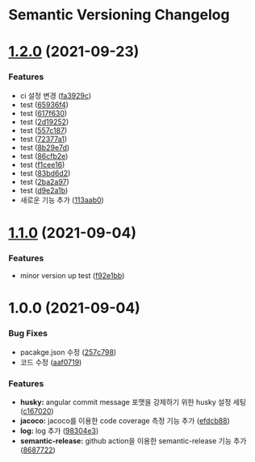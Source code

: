 # Semantic Versioning Changelog

# [1.2.0](https://github.com/didrlgus/convention-template/compare/v1.1.0...v1.2.0) (2021-09-23)


### Features

* ci 설정 변경 ([fa3929c](https://github.com/didrlgus/convention-template/commit/fa3929c896505dce107526c83d5bba6195a11509))
* test ([65936f4](https://github.com/didrlgus/convention-template/commit/65936f4232d24f93b03dcc7ca5789a55f75aa8df))
* test ([617f630](https://github.com/didrlgus/convention-template/commit/617f630f20c77c266b10768e9f07e486ad618c26))
* test ([2d19252](https://github.com/didrlgus/convention-template/commit/2d19252227d8592ce41874225fa24d8dca8de867))
* test ([557c187](https://github.com/didrlgus/convention-template/commit/557c1877585cf8adbda7aaa1391cd510830a33b1))
* test ([72377a1](https://github.com/didrlgus/convention-template/commit/72377a1721bcb8fea302091131b5a9d4cf7a1ba8))
* test ([8b29e7d](https://github.com/didrlgus/convention-template/commit/8b29e7da9e02f136f18c330978e512540b1b53e0))
* test ([86cfb2e](https://github.com/didrlgus/convention-template/commit/86cfb2e305ce066607f3ef0d0a5b41907ddcc3c1))
* test ([f1cee16](https://github.com/didrlgus/convention-template/commit/f1cee16e0a21f9d16a81011f76ab3f77870bec57))
* test ([83bd6d2](https://github.com/didrlgus/convention-template/commit/83bd6d21b82afe5ecaeceb4d91c773359555288b))
* test ([2ba2a97](https://github.com/didrlgus/convention-template/commit/2ba2a9732e15dbe122924c59f0bb3114e20a0072))
* test ([d9e2a1b](https://github.com/didrlgus/convention-template/commit/d9e2a1b0bd3d3b03a305b9c2b9b3eaa8ab6eb6ad))
* 새로운 기능 추가 ([113aab0](https://github.com/didrlgus/convention-template/commit/113aab08d0b22551c90ef2aca2b4be6c964e4549))

# [1.1.0](https://github.com/didrlgus/convention-template/compare/v1.0.0...v1.1.0) (2021-09-04)


### Features

* minor version up test ([f92e1bb](https://github.com/didrlgus/convention-template/commit/f92e1bb99cc0906033583a2584f4a009b0b9f780))

# 1.0.0 (2021-09-04)


### Bug Fixes

* pacakge.json 수정 ([257c798](https://github.com/didrlgus/convention-template/commit/257c798a4142659de66039999f5c5d9aa5138e89))
* 코드 수정 ([aaf0719](https://github.com/didrlgus/convention-template/commit/aaf0719b4ba188e429f09fea782dde726139f294))


### Features

* **husky:** angular commit message 포맷을 강제하기 위한 husky 설정 세팅 ([c167020](https://github.com/didrlgus/convention-template/commit/c167020b99a36702f54c2ce2ce70c41dae4383eb))
* **jacoco:** jacoco를 이용한 code coverage 측정 기능 추가 ([efdcb88](https://github.com/didrlgus/convention-template/commit/efdcb882aaaa7441209e892e8b1200ad497d1da8))
* **log:** log 추가 ([98304e3](https://github.com/didrlgus/convention-template/commit/98304e3b6aa131b26ea4aa24372fdf723d289f76))
* **semantic-release:** github action을 이용한 semantic-release 기능 추가 ([8687722](https://github.com/didrlgus/convention-template/commit/86877222589bfca2c981be136eae43d3f23d3ca0))
